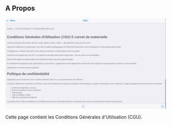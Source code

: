 ## A Propos

![Conditions Générales d'Utilisation](screenshots/2020-04-26-16-34-02.png)

Cette page contient les Conditions Générales d'Utilisation (CGU).



